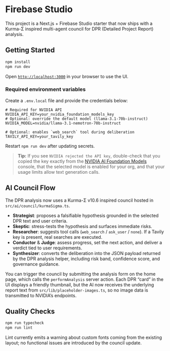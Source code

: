 # Firebase Studio

This project is a Next.js + Firebase Studio starter that now ships with a Kurma-Σ inspired multi-agent council for DPR (Detailed Project Report) analysis.

## Getting Started

```powershell
npm install
npm run dev
```

Open [`http://localhost:3000`](http://localhost:3000) in your browser to use the UI.

### Required environment variables

Create a `.env.local` file and provide the credentials below:

```
# Required for NVIDIA API
NVIDIA_API_KEY=your_nvidia_foundation_models_key
# Optional: override the default model (llama-3.1-70b-instruct)
NVIDIA_MODEL=nvidia/llama-3.1-nemotron-70b-instruct

# Optional: enables `web_search` tool during deliberation
TAVILY_API_KEY=your_tavily_key
```

Restart `npm run dev` after updating secrets.

> **Tip:** If you see `NVIDIA rejected the API key`, double-check that you copied the key exactly from the [NVIDIA AI Foundation Models](https://build.nvidia.com/explore/discover) console, that the selected model is enabled for your org, and that your usage limits allow text generation calls.

## AI Council Flow

The DPR analysis now uses a Kurma-Σ v10.6 inspired council hosted in `src/ai/council/kurmaSigma.ts`.

- **Strategist**: proposes a falsifiable hypothesis grounded in the selected DPR text and user criteria.
- **Skeptic**: stress-tests the hypothesis and surfaces immediate risks.
- **Researcher**: suggests tool calls (`web_search` / `ask_user` / `none`). If a Tavily key is present, real searches are executed.
- **Conductor** & **Judge**: assess progress, set the next action, and deliver a verdict tied to user requirements.
- **Synthesizer**: converts the deliberation into the JSON payload returned by the DPR analysis helper, including risk band, confidence score, and governance guidance.

You can trigger the council by submitting the analysis form on the home page, which calls the `performAnalysis` server action. Each DPR “card” in the UI displays a friendly thumbnail, but the AI now receives the underlying report text from `src/lib/placeholder-images.ts`, so no image data is transmitted to NVIDIA’s endpoints.

## Quality Checks

```powershell
npm run typecheck
npm run lint
```

Lint currently emits a warning about custom fonts coming from the existing layout; no functional issues are introduced by the council update.
